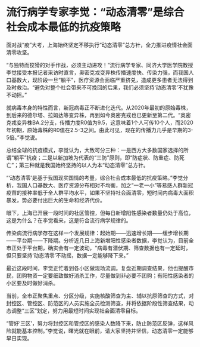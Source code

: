 # 流行病学专家李觉：“动态清零”是综合社会成本最低的抗疫策略

面对战“疫”大考，上海始终坚定不移执行“动态清零”总方针，全力推进疫情社会面清零攻坚。

“与独特而狡猾的对手作战，必须主动进攻！”流行病学专家、同济大学医学院教授李觉接受本报记者采访时直言，奥密克戎变异株传播速度快、传染力强，而我国人口基数大，现阶段一旦“躺平”，医疗资源会面临严重挤兑，造成更多患者无法得到及时救治。“避免对整个社会带来不可挽回的后果，我们必须坚持‘动态清零’不犹豫不动摇。”

就病毒本身的特性而言，新冠病毒正不断进化迭代。从2020年最初的原始毒株，到后来的德尔塔、拉姆达等变异株，再到如今奥密克戎也已更新至第二代。“奥密克戎变异株BA.2分支，传播力度R0值为9.5，这意味着1个人可传10个人，而2020年初期，原始毒株的R0值在2.5-3之间。由此可见，现在的传播力几乎是早期的3-5倍。”李觉说。

总结全球的抗疫模式，李觉认为，大致可分三种：一是西方大多数国家选择的所谓“躺平”抗疫；二是以新加坡为代表的“三防”原则，即“防症状、防重症、防死亡”；第三种就是我国始终坚持的以人为本“动态清零”总方针。

“‘动态清零’是基于我国现实国情的考量，综合社会成本最低的抗疫策略。”李觉分析，我国人口基数大、医疗资源分布相对不均衡，加之“一老一小”等易感人群新冠疫苗的接种率低于全人群平均水平，如果不坚持社会面清零，短时间内病毒大面积暴发，势必要付出巨大的生命和经济代价。

眼下，上海已开展一段时间的社区管控，但每日新增阳性感染者数量仍处于高位，这是为什么？在李觉看来，这是符合流行病学规律的。

传染病流行病学存在这样一个发展规律：起始期——迅速增长期——缓步增长期——平台期——下降期。分析近几日上海新增阳性感染者数据，李觉认为，目前全市正处于平台期，确实会有一定波动，“病毒有潜伏期、筛查数据也有一定延时，但只要坚持‘动态清零’不动摇，数据一定能够降下来。”

最近这段时间，李觉正忙着到各小区做现场流调。复盘近期调查结果，他也提醒市民，团购物资一定要细致做好消杀工作，尽量做到非必要不团购；有阳性感染者的小区要及时做好消杀。

当前，全市正聚焦重点、分区分级，实施核酸筛查为主、辅以抗原筛查的方式，对封控区、管控区、防范区的人员实施全员检测筛查，并将依据阶段性筛查结果，动态调整“三区”划定，努力用最短时间实现社会面清零目标。

“管好‘三区’，努力将封控区和管控区的感染人数降下来，防止防范区反弹，这样风险就能基本控制。”李觉说，曙光就在眼前，请大家坚持并坚信，动态清零一定能够早日实现。
